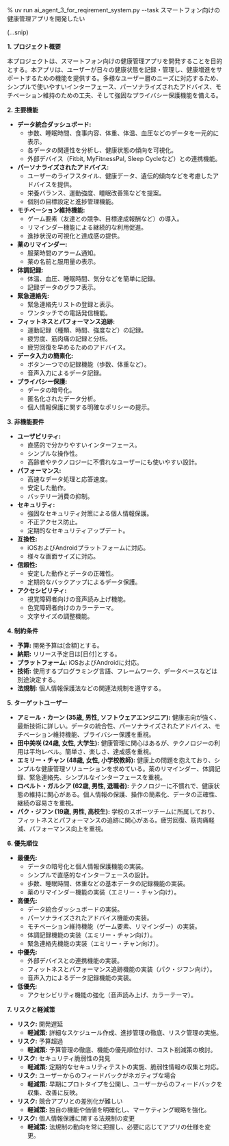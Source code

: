 % uv run ai_agent_3_for_reqirement_system.py --task スマートフォン向けの健康管理アプリを開発したい

(...snip)

**1. プロジェクト概要**

本プロジェクトは、スマートフォン向けの健康管理アプリを開発することを目的とする。本アプリは、ユーザーが日々の健康状態を記録・管理し、健康増進をサポートするための機能を提供する。多様なユーザー層のニーズに対応するため、シンプルで使いやすいインターフェース、パーソナライズされたアドバイス、モチベーション維持のための工夫、そして強固なプライバシー保護機能を備える。

**2. 主要機能**

*   **データ統合ダッシュボード:**
    *   歩数、睡眠時間、食事内容、体重、体温、血圧などのデータを一元的に表示。
    *   各データの関連性を分析し、健康状態の傾向を可視化。
    *   外部デバイス（Fitbit, MyFitnessPal, Sleep Cycleなど）との連携機能。
*   **パーソナライズされたアドバイス:**
    *   ユーザーのライフスタイル、健康データ、遺伝的傾向などを考慮したアドバイスを提供。
    *   栄養バランス、運動強度、睡眠改善策などを提案。
    *   個別の目標設定と進捗管理機能。
*   **モチベーション維持機能:**
    *   ゲーム要素（友達との競争、目標達成報酬など）の導入。
    *   リマインダー機能による継続的な利用促進。
    *   進捗状況の可視化と達成感の提供。
*   **薬のリマインダー:**
    *   服薬時間のアラーム通知。
    *   薬の名前と服用量の表示。
*   **体調記録:**
    *   体温、血圧、睡眠時間、気分などを簡単に記録。
    *   記録データのグラフ表示。
*   **緊急連絡先:**
    *   緊急連絡先リストの登録と表示。
    *   ワンタッチでの電話発信機能。
*   **フィットネスとパフォーマンス追跡:**
    *   運動記録（種類、時間、強度など）の記録。
    *   疲労度、筋肉痛の記録と分析。
    *   疲労回復を早めるためのアドバイス。
*   **データ入力の簡素化:**
    *   ボタン一つでの記録機能（歩数、体重など）。
    *   音声入力によるデータ記録。
*   **プライバシー保護:**
    *   データの暗号化。
    *   匿名化されたデータ分析。
    *   個人情報保護に関する明確なポリシーの提示。

**3. 非機能要件**

*   **ユーザビリティ:**
    *   直感的で分かりやすいインターフェース。
    *   シンプルな操作性。
    *   高齢者やテクノロジーに不慣れなユーザーにも使いやすい設計。
*   **パフォーマンス:**
    *   高速なデータ処理と応答速度。
    *   安定した動作。
    *   バッテリー消費の抑制。
*   **セキュリティ:**
    *   強固なセキュリティ対策による個人情報保護。
    *   不正アクセス防止。
    *   定期的なセキュリティアップデート。
*   **互換性:**
    *   iOSおよびAndroidプラットフォームに対応。
    *   様々な画面サイズに対応。
*   **信頼性:**
    *   安定した動作とデータの正確性。
    *   定期的なバックアップによるデータ保護。
*   **アクセシビリティ:**
    *   視覚障碍者向けの音声読み上げ機能。
    *   色覚障碍者向けのカラーテーマ。
    *   文字サイズの調整機能。

**4. 制約条件**

*   **予算:** 開発予算は[金額]とする。
*   **納期:** リリース予定日は[日付]とする。
*   **プラットフォーム:** iOSおよびAndroidに対応。
*   **技術:** 使用するプログラミング言語、フレームワーク、データベースなどは別途決定する。
*   **法規制:** 個人情報保護法などの関連法規制を遵守する。

**5. ターゲットユーザー**

*   **アミール・カーン (35歳, 男性, ソフトウェアエンジニア):** 健康志向が強く、最新技術に詳しい。データの統合性、パーソナライズされたアドバイス、モチベーション維持機能、プライバシー保護を重視。
*   **田中美咲 (24歳, 女性, 大学生):** 健康管理に関心はあるが、テクノロジーの利用は平均レベル。簡単さ、楽しさ、達成感を重視。
*   **エミリー・チャン (48歳, 女性, 小学校教師):** 健康上の問題を抱えており、シンプルな健康管理ソリューションを求めている。薬のリマインダー、体調記録、緊急連絡先、シンプルなインターフェースを重視。
*   **ロベルト・ガルシア (62歳, 男性, 退職者):** テクノロジーに不慣れで、健康状態の維持に関心がある。個人情報の保護、操作の簡素化、データの正確性、継続の容易さを重視。
*   **パク・ジフン (19歳, 男性, 高校生):** 学校のスポーツチームに所属しており、フィットネスとパフォーマンスの追跡に関心がある。疲労回復、筋肉痛軽減、パフォーマンス向上を重視。

**6. 優先順位**

*   **最優先:**
    *   データの暗号化と個人情報保護機能の実装。
    *   シンプルで直感的なインターフェースの設計。
    *   歩数、睡眠時間、体重などの基本データの記録機能の実装。
    *   薬のリマインダー機能の実装（エミリー・チャン向け）。
*   **高優先:**
    *   データ統合ダッシュボードの実装。
    *   パーソナライズされたアドバイス機能の実装。
    *   モチベーション維持機能（ゲーム要素、リマインダー）の実装。
    *   体調記録機能の実装（エミリー・チャン向け）。
    *   緊急連絡先機能の実装（エミリー・チャン向け）。
*   **中優先:**
    *   外部デバイスとの連携機能の実装。
    *   フィットネスとパフォーマンス追跡機能の実装（パク・ジフン向け）。
    *   音声入力によるデータ記録機能の実装。
*   **低優先:**
    *   アクセシビリティ機能の強化（音声読み上げ、カラーテーマ）。

**7. リスクと軽減策**

*   **リスク:** 開発遅延
    *   **軽減策:** 詳細なスケジュール作成、進捗管理の徹底、リスク管理の実施。
*   **リスク:** 予算超過
    *   **軽減策:** 予算管理の徹底、機能の優先順位付け、コスト削減策の検討。
*   **リスク:** セキュリティ脆弱性の発見
    *   **軽減策:** 定期的なセキュリティテストの実施、脆弱性情報の収集と対応。
*   **リスク:** ユーザーからのフィードバックがネガティブな場合
    *   **軽減策:** 早期にプロトタイプを公開し、ユーザーからのフィードバックを収集、改善に反映。
*   **リスク:** 競合アプリとの差別化が難しい
    *   **軽減策:** 独自の機能や価値を明確化し、マーケティング戦略を強化。
*   **リスク:** 個人情報保護に関する法規制の変更
    *   **軽減策:** 法規制の動向を常に把握し、必要に応じてアプリの仕様を変更。
